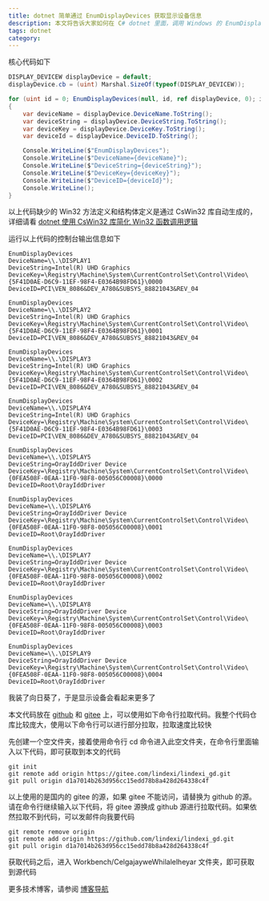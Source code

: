 ```yaml
---
title: dotnet 简单通过 EnumDisplayDevices 获取显示设备信息
description: 本文将告诉大家如何在 C# dotnet 里面，调用 Windows 的 EnumDisplayDevices 函数获取显示设备信息
tags: dotnet
category: 
---
```


<!-- CreateTime:2025/05/01 07:07:49 -->

<!-- 发布 -->
<!-- 博客 -->

核心代码如下

```csharp
DISPLAY_DEVICEW displayDevice = default;
displayDevice.cb = (uint) Marshal.SizeOf(typeof(DISPLAY_DEVICEW));

for (uint id = 0; EnumDisplayDevices(null, id, ref displayDevice, 0); id++)
{
    var deviceName = displayDevice.DeviceName.ToString();
    var deviceString = displayDevice.DeviceString.ToString();
    var deviceKey = displayDevice.DeviceKey.ToString();
    var deviceId = displayDevice.DeviceID.ToString();

    Console.WriteLine($"EnumDisplayDevices");
    Console.WriteLine($"DeviceName={deviceName}");
    Console.WriteLine($"DeviceString={deviceString}");
    Console.WriteLine($"DeviceKey={deviceKey}");
    Console.WriteLine($"DeviceID={deviceId}");
    Console.WriteLine();
}
```

以上代码缺少的 Win32 方法定义和结构体定义是通过 CsWin32 库自动生成的，详细请看 [dotnet 使用 CsWin32 库简化 Win32 函数调用逻辑](https://blog.lindexi.com/post/dotnet-%E4%BD%BF%E7%94%A8-CsWin32-%E5%BA%93%E7%AE%80%E5%8C%96-Win32-%E5%87%BD%E6%95%B0%E8%B0%83%E7%94%A8%E9%80%BB%E8%BE%91.html )

运行以上代码的控制台输出信息如下

```
EnumDisplayDevices
DeviceName=\\.\DISPLAY1
DeviceString=Intel(R) UHD Graphics
DeviceKey=\Registry\Machine\System\CurrentControlSet\Control\Video\{5F41D0AE-D6C9-11EF-98F4-E0364B98FD61}\0000
DeviceID=PCI\VEN_8086&DEV_A780&SUBSYS_88821043&REV_04

EnumDisplayDevices
DeviceName=\\.\DISPLAY2
DeviceString=Intel(R) UHD Graphics
DeviceKey=\Registry\Machine\System\CurrentControlSet\Control\Video\{5F41D0AE-D6C9-11EF-98F4-E0364B98FD61}\0001
DeviceID=PCI\VEN_8086&DEV_A780&SUBSYS_88821043&REV_04

EnumDisplayDevices
DeviceName=\\.\DISPLAY3
DeviceString=Intel(R) UHD Graphics
DeviceKey=\Registry\Machine\System\CurrentControlSet\Control\Video\{5F41D0AE-D6C9-11EF-98F4-E0364B98FD61}\0002
DeviceID=PCI\VEN_8086&DEV_A780&SUBSYS_88821043&REV_04

EnumDisplayDevices
DeviceName=\\.\DISPLAY4
DeviceString=Intel(R) UHD Graphics
DeviceKey=\Registry\Machine\System\CurrentControlSet\Control\Video\{5F41D0AE-D6C9-11EF-98F4-E0364B98FD61}\0003
DeviceID=PCI\VEN_8086&DEV_A780&SUBSYS_88821043&REV_04

EnumDisplayDevices
DeviceName=\\.\DISPLAY5
DeviceString=OrayIddDriver Device
DeviceKey=\Registry\Machine\System\CurrentControlSet\Control\Video\{0FEA508F-0EAA-11F0-98F8-005056C00008}\0000
DeviceID=Root\OrayIddDriver

EnumDisplayDevices
DeviceName=\\.\DISPLAY6
DeviceString=OrayIddDriver Device
DeviceKey=\Registry\Machine\System\CurrentControlSet\Control\Video\{0FEA508F-0EAA-11F0-98F8-005056C00008}\0001
DeviceID=Root\OrayIddDriver

EnumDisplayDevices
DeviceName=\\.\DISPLAY7
DeviceString=OrayIddDriver Device
DeviceKey=\Registry\Machine\System\CurrentControlSet\Control\Video\{0FEA508F-0EAA-11F0-98F8-005056C00008}\0002
DeviceID=Root\OrayIddDriver

EnumDisplayDevices
DeviceName=\\.\DISPLAY8
DeviceString=OrayIddDriver Device
DeviceKey=\Registry\Machine\System\CurrentControlSet\Control\Video\{0FEA508F-0EAA-11F0-98F8-005056C00008}\0003
DeviceID=Root\OrayIddDriver

EnumDisplayDevices
DeviceName=\\.\DISPLAY9
DeviceString=OrayIddDriver Device
DeviceKey=\Registry\Machine\System\CurrentControlSet\Control\Video\{0FEA508F-0EAA-11F0-98F8-005056C00008}\0004
DeviceID=Root\OrayIddDriver
```

我装了向日葵了，于是显示设备会看起来更多了

本文代码放在 [github](https://github.com/lindexi/lindexi_gd/tree/d1a7014b263d956cc15edd78b8a428d264338c4f/Workbench/CelgajayweWhilalelheyar) 和 [gitee](https://gitee.com/lindexi/lindexi_gd/blob/d1a7014b263d956cc15edd78b8a428d264338c4f/Workbench/CelgajayweWhilalelheyar) 上，可以使用如下命令行拉取代码。我整个代码仓库比较庞大，使用以下命令行可以进行部分拉取，拉取速度比较快

先创建一个空文件夹，接着使用命令行 cd 命令进入此空文件夹，在命令行里面输入以下代码，即可获取到本文的代码

```
git init
git remote add origin https://gitee.com/lindexi/lindexi_gd.git
git pull origin d1a7014b263d956cc15edd78b8a428d264338c4f
```

以上使用的是国内的 gitee 的源，如果 gitee 不能访问，请替换为 github 的源。请在命令行继续输入以下代码，将 gitee 源换成 github 源进行拉取代码。如果依然拉取不到代码，可以发邮件向我要代码

```
git remote remove origin
git remote add origin https://github.com/lindexi/lindexi_gd.git
git pull origin d1a7014b263d956cc15edd78b8a428d264338c4f
```

获取代码之后，进入 Workbench/CelgajayweWhilalelheyar 文件夹，即可获取到源代码

更多技术博客，请参阅 [博客导航](https://blog.lindexi.com/post/%E5%8D%9A%E5%AE%A2%E5%AF%BC%E8%88%AA.html )
